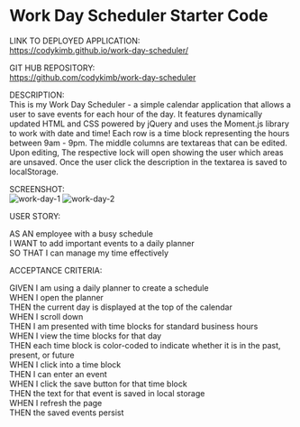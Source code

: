 # Work Day Scheduler Starter Code
LINK TO DEPLOYED APPLICATION:  
https://codykimb.github.io/work-day-scheduler/

GIT HUB REPOSITORY:  
https://github.com/codykimb/work-day-scheduler
  
    
DESCRIPTION:  
This is my Work Day Scheduler - a simple calendar application that allows a user to save events for each hour of the day. It features dynamically updated HTML and CSS powered by jQuery and uses the Moment.js library to work with date and time! Each row is a time block representing the hours between 9am - 9pm. The middle columns are textareas that can be edited. Upon editing, The respective lock will open showing the user which areas are unsaved. Once the user click the description in the textarea is saved to localStorage.  
  
SCREENSHOT:  
![work-day-1](https://user-images.githubusercontent.com/72325495/104110209-10313180-529b-11eb-968b-48a1be95f8a6.png)
![work-day-2](https://user-images.githubusercontent.com/72325495/104110214-132c2200-529b-11eb-85a5-933d8efaa7ea.png)
  
USER STORY:  
  
AS AN employee with a busy schedule  
I WANT to add important events to a daily planner  
SO THAT I can manage my time effectively  
  
ACCEPTANCE CRITERIA:
  
GIVEN I am using a daily planner to create a schedule  
WHEN I open the planner  
THEN the current day is displayed at the top of the calendar  
WHEN I scroll down  
THEN I am presented with time blocks for standard business hours  
WHEN I view the time blocks for that day  
THEN each time block is color-coded to indicate whether it is in the past, present, or future  
WHEN I click into a time block  
THEN I can enter an event  
WHEN I click the save button for that time block  
THEN the text for that event is saved in local storage  
WHEN I refresh the page  
THEN the saved events persist  